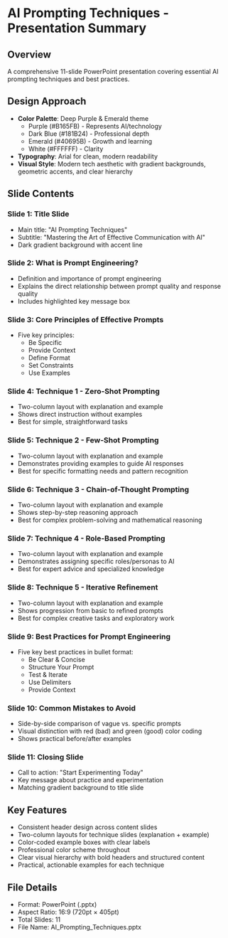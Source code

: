 # AI Prompting Techniques - Presentation Summary

## Overview
A comprehensive 11-slide PowerPoint presentation covering essential AI prompting techniques and best practices.

## Design Approach
- **Color Palette**: Deep Purple & Emerald theme
  - Purple (#B165FB) - Represents AI/technology
  - Dark Blue (#181B24) - Professional depth
  - Emerald (#40695B) - Growth and learning
  - White (#FFFFFF) - Clarity
- **Typography**: Arial for clean, modern readability
- **Visual Style**: Modern tech aesthetic with gradient backgrounds, geometric accents, and clear hierarchy

## Slide Contents

### Slide 1: Title Slide
- Main title: "AI Prompting Techniques"
- Subtitle: "Mastering the Art of Effective Communication with AI"
- Dark gradient background with accent line

### Slide 2: What is Prompt Engineering?
- Definition and importance of prompt engineering
- Explains the direct relationship between prompt quality and response quality
- Includes highlighted key message box

### Slide 3: Core Principles of Effective Prompts
- Five key principles:
  - Be Specific
  - Provide Context
  - Define Format
  - Set Constraints
  - Use Examples

### Slide 4: Technique 1 - Zero-Shot Prompting
- Two-column layout with explanation and example
- Shows direct instruction without examples
- Best for simple, straightforward tasks

### Slide 5: Technique 2 - Few-Shot Prompting
- Two-column layout with explanation and example
- Demonstrates providing examples to guide AI responses
- Best for specific formatting needs and pattern recognition

### Slide 6: Technique 3 - Chain-of-Thought Prompting
- Two-column layout with explanation and example
- Shows step-by-step reasoning approach
- Best for complex problem-solving and mathematical reasoning

### Slide 7: Technique 4 - Role-Based Prompting
- Two-column layout with explanation and example
- Demonstrates assigning specific roles/personas to AI
- Best for expert advice and specialized knowledge

### Slide 8: Technique 5 - Iterative Refinement
- Two-column layout with explanation and example
- Shows progression from basic to refined prompts
- Best for complex creative tasks and exploratory work

### Slide 9: Best Practices for Prompt Engineering
- Five key best practices in bullet format:
  - Be Clear & Concise
  - Structure Your Prompt
  - Test & Iterate
  - Use Delimiters
  - Provide Context

### Slide 10: Common Mistakes to Avoid
- Side-by-side comparison of vague vs. specific prompts
- Visual distinction with red (bad) and green (good) color coding
- Shows practical before/after examples

### Slide 11: Closing Slide
- Call to action: "Start Experimenting Today"
- Key message about practice and experimentation
- Matching gradient background to title slide

## Key Features
- Consistent header design across content slides
- Two-column layouts for technique slides (explanation + example)
- Color-coded example boxes with clear labels
- Professional color scheme throughout
- Clear visual hierarchy with bold headers and structured content
- Practical, actionable examples for each technique

## File Details
- Format: PowerPoint (.pptx)
- Aspect Ratio: 16:9 (720pt × 405pt)
- Total Slides: 11
- File Name: AI_Prompting_Techniques.pptx
